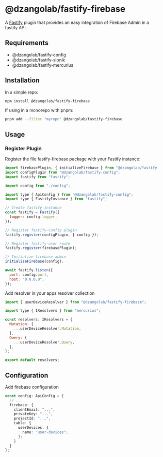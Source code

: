 # @dzangolab/fastify-firebase

A [Fastify](https://github.com/fastify/fastify) plugin that provides an easy integration of Firebase Admin in a fastify API.

## Requirements

- @dzangolab/fastify-config
- @dzangolab/fastify-slonik
- @dzangolab/fastify-mercurius

## Installation

In a simple repo:

```bash
npm install @dzangolab/fastify-firebase
```

If using in a monorepo with pnpm:

```bash
pnpm add --filter "myrepo" @dzangolab/fastify-firebase
```

## Usage

### Register Plugin
Register the file fastify-firebase package with your Fastify instance:
```javascript
import firebasePlugin, { initializeFirebase } from "@dzangolab/fastify-firebase";
import configPlugin from "@dzangolab/fastify-config";
import fastify from "fastify";

import config from "./config";

import type { ApiConfig } from "@dzangolab/fastify-config";
import type { FastifyInstance } from "fastify";

// Create fastify instance
const fastify = Fastify({
  logger: config.logger,
});

// Register fastify-config plugin
fastify.register(configPlugin, { config });

// Register fastify-user route
fastify.register(firebasePlugin);

// Initialize firebase admin
initializeFirebase(config);

await fastify.listen({
  port: config.port,
  host: "0.0.0.0",
});
```

Add resolver in your apps resolver collection

```javascript
import { userDeviceResolver } from "@dzangolab/fastify-firebase";

import type { IResolvers } from "mercurius";

const resolvers: IResolvers = {
  Mutation: {
    ...userDeviceResolver.Mutation,
  },
  Query: {
    ...userDeviceResolver.Query,
  },
};

export default resolvers;
```

## Configuration
Add firebase configuration
```typescript
const config: ApiConfig = {
  // ...
  firebase: {
    clientEmail: "...",
    privateKey: "...",
    projectId: "...",
    table: {
      userDevices: {
        name: "user-devices";
      };
    }
  }
};
```
